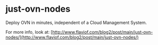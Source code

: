 just-ovn-nodes
==============

Deploy OVN in minutes, independent of a Cloud Management System.


For more info, look at:
[http://www.flaviof.com/blog2/post/main/just-ovn-nodes/](http://www.flaviof.com/blog2/post/main/just-ovn-nodes/)

